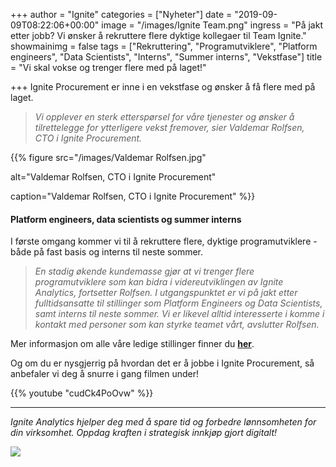 +++
author = "Ignite"
categories = ["Nyheter"]
date = "2019-09-09T08:22:06+00:00"
image = "/images/Ignite Team.png"
ingress = "På jakt etter jobb? Vi ønsker å rekruttere flere dyktige kollegaer til Team Ignite."
showmainimg = false
tags = ["Rekruttering", "Programutviklere", "Platform engineers", "Data Scientists", "Interns", "Summer interns", "Vekstfase"]
title = "Vi skal vokse og trenger flere med på laget!"

+++
Ignite Procurement er inne i en vekstfase og ønsker å få flere med på laget.

> _Vi opplever en sterk etterspørsel for våre tjenester og ønsker å tilrettelegge for ytterligere vekst fremover, sier Valdemar Rolfsen, CTO i Ignite Procurement._

{{% figure src="/images/Valdemar Rolfsen.jpg"

alt="Valdemar Rolfsen, CTO i Ignite Procurement"

caption="Valdemar Rolfsen, CTO i Ignite Procurement"
%}}

#### **Platform engineers, data scientists og summer interns**

I første omgang kommer vi til å rekruttere flere, dyktige programutviklere - både på fast basis og interns til neste sommer.

> _En stadig økende kundemasse gjør at vi trenger flere programutviklere som kan bidra i videreutviklingen av Ignite Analytics, fortsetter Rolfsen. I utgangspunktet er vi på jakt etter fulltidsansatte til stillinger som Platform Engineers og Data Scientists, samt interns til neste sommer. Vi er likevel alltid interesserte i komme i kontakt med personer som kan styrke teamet vårt, avslutter Rolfsen._

Mer informasjon om alle våre ledige stillinger finner du [**her**](https://www.poption.com/companies/ignite/postings "Våre stillinger").

Og om du er nysgjerrig på hvordan det er å jobbe i Ignite Procurement, så anbefaler vi deg å snurre i gang filmen under!

{{% youtube "cudCk4PoOvw" %}}

***

_Ignite Analytics hjelper deg med å spare tid og forbedre lønnsomheten for din virksomhet. Oppdag kraften i strategisk innkjøp gjort digitalt!_

[![](https://www.ignite.no/images/Pr%C3%B8v%20Ignite%20Analytics%20-%201200%20x100.png)](https://www.ignite.no/ignite-analytics/demo/ "Prøv Ignite Analytics")
